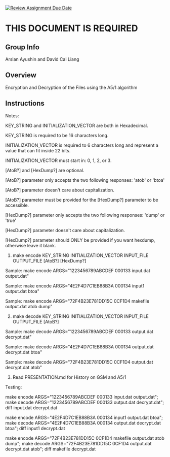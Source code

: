 [![Review Assignment Due Date](https://classroom.github.com/assets/deadline-readme-button-24ddc0f5d75046c5622901739e7c5dd533143b0c8e959d652212380cedb1ea36.svg)](https://classroom.github.com/a/ecp4su41)
# THIS DOCUMENT IS REQUIRED
## Group Info
Arslan Ayushin and David Cai Liang
## Overview
Encryption and Decryption of the Files using the A5/1 algorithm
## Instructions

Notes:

KEY_STRING and INITIALIZATION_VECTOR are both in Hexadecimal.

KEY_STRING is required to be 16 characters long.

INITIALIZATION_VECTOR is required to 6 characters long and represent a value that can fit inside 22 bits.

INITIALIZATION_VECTOR must start in: 0, 1, 2, or 3.

\[AtoB?\] and \[HexDump?\] are optional.

\[AtoB?\] parameter only accepts the two following responses: \'atob\' or \'btoa\'

\[AtoB?\] parameter doesn't care about capitalization.

\[AtoB?\] parameter must be provided for the \[HexDump?\] parameter to be accessible.

\[HexDump?\] parameter only accepts the two following responses: \'dump\' or \'true\'

\[HexDump?\] parameter doesn't care about capitalization.

\[HexDump?\] parameter should ONLY be provided if you want hexdump, otherwise leave it blank.

1) make encode KEY_STRING INITIALIZATION_VECTOR INPUT_FILE OUTPUT_FILE \[AtoB?\] \[HexDump?\]

Sample: make encode ARGS="1223456789ABCDEF 000133 input.dat output.dat"

Sample: make encode ARGS="4E2F4D7C1EB88B3A 000134 input1 output.dat btoa"

Sample: make encode ARGS="72F4B23E781DD15C 0CF1D4 makefile output.dat atob dump"

2) make decode KEY_STRING INITIALIZATION_VECTOR INPUT_FILE OUTPUT_FILE \[AtoB?\]

Sample: make decode ARGS="1223456789ABCDEF 000133 output.dat decrypt.dat"

Sample: make decode ARGS="4E2F4D7C1EB88B3A 000134 output.dat decrypt.dat btoa"

Sample: make decode ARGS="72F4B23E781DD15C 0CF1D4 output.dat decrypt.dat atob"

3) Read PRESENTATION.md for History on GSM and A5/1

Testing:

make encode ARGS="1223456789ABCDEF 000133 input.dat output.dat"; make decode ARGS="1223456789ABCDEF 000133 output.dat decrypt.dat"; diff input.dat decrypt.dat

make encode ARGS="4E2F4D7C1EB88B3A 000134 input1 output.dat btoa"; make decode ARGS="4E2F4D7C1EB88B3A 000134 output.dat decrypt.dat btoa"; diff input1 decrypt.dat

make encode ARGS="72F4B23E781DD15C 0CF1D4 makefile output.dat atob dump"; make decode ARGS="72F4B23E781DD15C 0CF1D4 output.dat decrypt.dat atob"; diff makefile decrypt.dat
